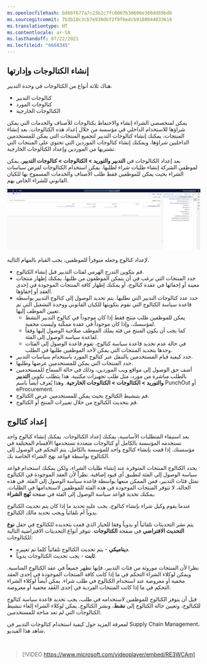 ```yaml
---
ms.openlocfilehash: bd66f677a7c23b2c7fc0d07b30606e360dd69bdb
ms.sourcegitcommit: 7b3b18c3cb7e930dbf2f9f6edcb9108044033616
ms.translationtype: HT
ms.contentlocale: ar-SA
ms.lasthandoff: 07/22/2021
ms.locfileid: "6668345"
---
```

## <a name="create-and-manage-catalogs"></a>إنشاء الكتالوجات وإدارتها 

هناك ثلاثة أنواع من الكتالوجات في وحدة التدبير.

- كتالوجات التدبير
- كتالوجات المورد
- الكتالوجات الخارجية


يمكن لمتخصصي الشراء إنشاء والاحتفاظ بكتالوجات للأصناف والخدمات التي يمكن شراؤها للاستخدام الداخلي في مؤسسة من خلال إعداد هذه الكتالوجات.
بعد إنشاء المنتجات، يمكنك إنشاء كتالوجات التدبير لتجميع المنتجات التي يمكن للمستخدمين الداخليين شراؤها، ويمكنك إنشاء كتالوجات الموردين التي تحتوي على المنتجات التي تشتريها من الموردين وإعداد الكتالوجات الخارجية. 

بعد إعداد الكتالوجات في **التدبير والتوريد > الكتالوجات > كتالوجات التدبير**، يمكن لموظفي الشركة إنشاء طلبات شراء لطلبها. يمكن استخدام الكتالوجات لفرض سياسات الشراء بحيث يمكن للموظفين فقط طلب الأصناف والخدمات المسموح بها للكيان القانوني للشراء الخاص بهم.

[![لقطة شاشة لصفحة كتالوجات التدبير.](../media/procurement-catalog.png)](../media/procurement-catalog.png#lightbox)

لإعداد كتالوج وجعله متوفراً للموظفين، يجب القيام بالمهام التالية.

-   قم بتكوين التدرج الهرمي لفئات التدبير قبل إنشاء الكتالوج.
-   حدد المنتجات التي ترغب في أن يتمكن الموظفون من طلبها. يمكنك إظهار منتجات معينة أو إخفائها في عقدة كتالوج، أو يمكنك إظهار كافة المنتجات الموجودة في إحدى العقد أو إخفاؤها.
-   حدد عدد كتالوجات التدبير التي تطلبها. يتم تحديد الوصول إلى كتالوج التدبير بواسطة قاعدة سياسة الكتالوج التي تقوم بتكوينها للكيان القانوني ووحدة التشغيل التي تم تعيين الموظف إليها.
    -   يمكن للموظفين طلب منتج فقط إذا كان موجوداً في كتالوج التدبير النشط لمؤسسك، وإذا كان موجوداً في عقدة ممكّنة وليست مخفية.
    -   كما يجب أن يكون المنتج من فئة يملك الموظف صلاحية الوصول إليها وفقاً لقاعدة سياسة الوصول إلى الفئة.
    -   في حالة عدم تحديد قاعدة سياسة كتالوج، تقوم قاعدة الوصول إلى الفئات وحدها بتحديد المنتجات التي يمكن لأحد الموظفين طلبها في الطلب.
-  حدد كيفية قيام المستخدمين بالتنقل عبر كتالوج المورد باستخدام سياسات التدبير.
-  حدد المنتجات التي يمكن للمستخدمين عرضها وطلبها.
-  أضف حق الوصول إلى مواقع ويب الموردين، وذلك في حالة السماح للمستخدمين بالطلب مباشرة من مورد، مثل طلب تجهيزات مكتبية. هذا يتطلب تكوين **التدبير والتوريد > الكتالوجات > الكتالوجات الخارجية**. وهذا يُعرف أيضاً باسم PunchOut أو eProcurement.
-   قم بتنشيط الكتالوج بحيث يمكن للمستخدمين عرض الكتالوج.
-   قم بتحديث الكتالوج من خلال تغييرات المنتج أو الكتالوج.

## <a name="set-up-a-catalog"></a>إعداد كتالوج 

بعد استيفاء المتطلبات الأساسية، يمكنك إعداد الكتالوجات. يمكنك إنشاء كتالوج واحد تستخدمه المؤسسة بالكامل أو كتالوجات متعددة تستخدمها الأقسام المختلفة في مؤسستك. إذا قمت بإنشاء كتالوج واحد للمؤسسة بالكامل، يتم التحكم في الوصول إلى الكتالوج بواسطة قواعد نهج الشراء الخاصة بك.

يحدد الكتالوج المنتجات المتوفرة عند إنشاء طلبات الشراء، ولكن يمكنك استخدام قواعد سياسة الوصول إلى الفئة لتطبيق أي قيود إضافية. نظراً لأن العقد الموجودة في الكتالوج تمثل فئات التدبير، فمن الممكن منعها بواسطة قاعدة سياسة الوصول إلى الفئة. في هذه الحالة، لا تتوفر المنتجات الموجودة في هذه الفئة للموظفين لاستخدامها في الطلبات. يمكنك تحديد قواعد سياسة الوصول إلى الفئة في صفحة **نُهج الشراء**.

عندما يقوم وكيل شراء بإنشاء كتالوج، يجب عليه تحديد ما إذا كان يتم تحديث الكتالوج يدوياً أم تلقائياً ويجب تحديد مالك الكتالوج.

يتم نشر التحديثات تلقائياً أو يدوياً وفقا للخيار الذي قمت بتحديده للكتالوج في حقل **نوع التحديث الافتراضي** في صفحة **الكتالوجات**. تتوفر أنواع التحديثات الافتراضية التالية للكتالوجات:

-   **ديناميكي** - يتم تحديث الكتالوج تلقائياً كلما تم تغييره.
-   **ثابت** - يجب تحديث الكتالوجات يدوياً.


نظرا لأن المنتجات موروثة من فئات التدبير، فإنها تظهر جميعاً في عقد الكتالوج المناسبة. ويمكن لوكلاء الشراء التحكم في ما إذا كانت كافة المنتجات الموجودة في إحدى العقد مخفية أو معروضة عند استخدام الكتالوج في طلب شراء. يمكن أيضاً لوكلاء الشراء التحكم في ما إذا كانت المنتجات الفردية في إحدى العُقد مخفية أو معروضة.

قبل أن يتوفر الكتالوج للموظفين لاستخدامه في طلب، يجب تحديد قاعدة سياسة كتالوج للكتالوج، وتعيين حالة الكتالوج إلى **نشط**، ونشر الكتالوج. يمكن لوكلاء الشراء إلغاء تنشيط الكتالوجات التي لم تعد متاحة للمستخدمين.

لمعرفة المزيد حول كيفية استخدام كتالوجات التدبير في Supply Chain Management، شاهد هذا الفيديو.

&nbsp;
 > [!VIDEO https://www.microsoft.com/videoplayer/embed/RE3WCAm]
